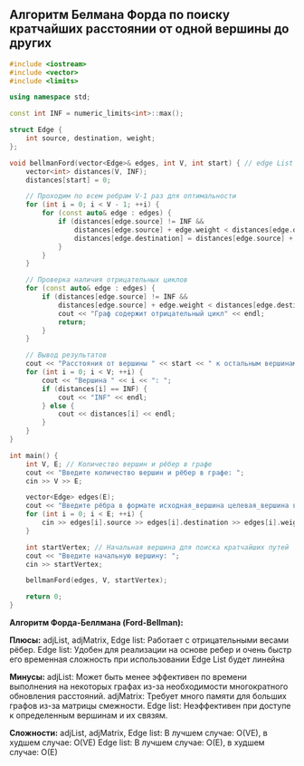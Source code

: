 ## Алгоритм Белмана Форда по поиску кратчайших расстоянии от одной вершины до других

```cpp
#include <iostream>
#include <vector>
#include <limits>

using namespace std;

const int INF = numeric_limits<int>::max();

struct Edge {
    int source, destination, weight;
};

void bellmanFord(vector<Edge>& edges, int V, int start) { // edge List
    vector<int> distances(V, INF);
    distances[start] = 0;

    // Проходим по всем ребрам V-1 раз для оптимальности
    for (int i = 0; i < V - 1; ++i) {
        for (const auto& edge : edges) {
            if (distances[edge.source] != INF &&
                distances[edge.source] + edge.weight < distances[edge.destination]) {
                distances[edge.destination] = distances[edge.source] + edge.weight;
            }
        }
    }

    // Проверка наличия отрицательных циклов
    for (const auto& edge : edges) {
        if (distances[edge.source] != INF &&
            distances[edge.source] + edge.weight < distances[edge.destination]) {
            cout << "Граф содержит отрицательный цикл" << endl;
            return;
        }
    }

    // Вывод результатов
    cout << "Расстояния от вершины " << start << " к остальным вершинам:" << endl;
    for (int i = 0; i < V; ++i) {
        cout << "Вершина " << i << ": ";
        if (distances[i] == INF) {
            cout << "INF" << endl;
        } else {
            cout << distances[i] << endl;
        }
    }
}

int main() {
    int V, E; // Количество вершин и рёбер в графе
    cout << "Введите количество вершин и рёбер в графе: ";
    cin >> V >> E;

    vector<Edge> edges(E);
    cout << "Введите рёбра в формате исходная_вершина целевая_вершина вес:" << endl;
    for (int i = 0; i < E; ++i) {
        cin >> edges[i].source >> edges[i].destination >> edges[i].weight;
    }

    int startVertex; // Начальная вершина для поиска кратчайших путей
    cout << "Введите начальную вершину: ";
    cin >> startVertex;

    bellmanFord(edges, V, startVertex);

    return 0;
}
```

**Алгоритм Форда-Беллмана (Ford-Bellman):** 

**Плюсы:** 
adjList, adjMatrix, Edge list: Работает с отрицательными весами рёбер. 
Edge list: Удобен для реализации на основе ребер и очень быстр его временная сложность при использовании Edge List будет линейна

**Минусы:** 
adjList: Может быть менее эффективен по времени выполнения на некоторых графах из-за необходимости многократного обновления расстояний. 
adjMatrix: Требует много памяти для больших графов из-за матрицы смежности. 
Edge list: Неэффективен при доступе к определенным вершинам и их связям. 

**Сложности:** 
adjList, adjMatrix, Edge list: В лучшем случае: O(VE), в худшем случае: O(VE) 
Edge list: В лучшем случае: O(E), в худшем случае: O(E)
